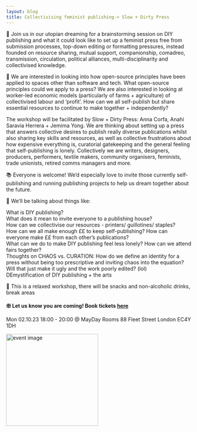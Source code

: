 ```yaml
---
layout: blog
title: Collectivising feminist publishing-> Slow + Dirty Press
---
```


📜 Join us in our utopian dreaming for a brainstorming session on DIY publishing and what it could look like to set up a feminist press free from submission processes, top-down editing or formatting pressures, instead founded on resource sharing, mutual support, companionship, comadreo, transmission, circulation, political alliances, multi-disciplinarity and collectivised knowledge.

🌾 We are interested in looking into how open-source principles have been applied to spaces other than software and tech. What open-source principles could we apply to a press? We are also interested in looking at worker-led economic models (particularly of farms + agriculture) of collectivised labour and ‘profit’. How can we all self-publish but share essential resources to continue to make together + independently?

The workshop will be facilitated by Slow + Dirty Press: Anna Corfa, Anahí Saravia Herrera + Jemima Yong. We are thinking about setting up a press that answers collective desires to publish really diverse publications whilst also sharing key skills and resources, as well as collective frustrations about how expensive everything is, curatorial gatekeeping and the general feeling that self-publishing is lonely. Collectively we are writers, designers, producers, performers, textile makers, community organisers, feminists, trade unionists, retired comms managers and more.

📚 Everyone is welcome! We’d especially love to invite those currently self-publishing and running publishing projects to help us dream together about the future.

💬 We’ll be talking about things like:

What is DIY publishing?<br>
What does it mean to invite everyone to a publishing house?<br>
How can we collectivise our resources - printers/ guillotines/ staples?<br>
How can we all make enough ££ to keep self-publishing? How can everyone make ££ from each other’s publications?<br>
What can we do to make DIY publishing feel less lonely? How can we attend fairs together?<br>
Thoughts on CHAOS vs. CURATION: How do we define an identity for a press without being too prescriptive and inviting chaos into the equation?<br>
Will that just make it ugly and the work poorly edited? (lol)<br>
DEmystification of DIY publishing + the arts<br>

💓 This is a relaxed workshop, there will be snacks and non-alcoholic drinks, break areas

#### ꕥ Let us know you are coming! Book tickets [here](https://www.eventbrite.co.uk/e/collectivising-feminist-publishing-slow-dirty-press-tickets-719081440947/)

Mon 02.10.23 18:00 - 20:00
@ MayDay Rooms
88 Fleet Street London EC4Y 1DH

<img src="https://i.postimg.cc/Pr1yWV0m/antiuni-graphics-2023-flyer.png" alt="event image" style="width:250px; background-color: transparent; border: 0px;">
